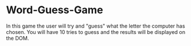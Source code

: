 # Word-Guess-Game

In this game the user will try and "guess" what the letter the computer has chosen. You will have 10 tries to guess and the results will be displayed on the  DOM. 